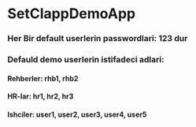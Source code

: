 # SetClappDemoApp
### Her Bir default userlerin passwordlari: 123 dur
### Defauld demo userlerin istifadeci adlari:
#### Rehberler: rhb1, rhb2
#### HR-lar: hr1, hr2, hr3
#### Ishciler: user1, user2, user3, user4, user5
